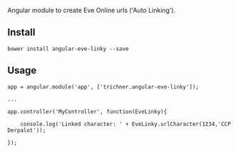 Angular module to create Eve Online urls ('Auto Linking').

## Install

```
bower install angular-eve-linky --save
```

## Usage

```
app = angular.module('app', ['trichner.angular-eve-linky']);

...

app.controller('MyController', function(EveLinky){

    console.log('Linked character: ' + EveLinky.urlCharacter(1234,'CCP Derpalot'));

});
```

